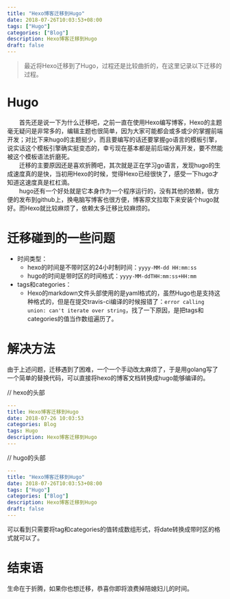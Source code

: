 ```yaml
---
title: "Hexo博客迁移到Hugo"
date: 2018-07-26T10:03:53+08:00
tags: ["Hugo"]
categories: ["Blog"]
description: Hexo博客迁移到Hugo
draft: false
---
```

> 最近将Hexo迁移到了Hugo，过程还是比较曲折的，在这里记录以下迁移的过程。

# Hugo

　　首先还是说一下为什么迁移吧，之前一直在使用Hexo编写博客，Hexo的主题毫无疑问是非常多的，编辑主题也很简单，因为大家可能都会或多或少的掌握前端开发；对比下来hugo的主题挺少，而且要编写的话还要掌握go语言的模板引擎，说实话这个模板引擎确实挺变态的，幸亏现在基本都是前后端分离开发，要不然能被这个模板语法折磨死。  
　　迁移的主要原因还是喜欢折腾吧，其次就是正在学习go语言，发现hugo的生成速度真的是快，当初用Hexo的时候，觉得Hexo已经很快了，感受一下hugo才知道这速度真是杠杠滴。  
　　hugo还有一个好处就是它本身作为一个程序运行的，没有其他的依赖，很方便的发布到github上，换电脑写博客也很方便，博客原文拉取下来安装个hugo就好。而Hexo就比较麻烦了，依赖太多迁移比较麻烦的。

# 迁移碰到的一些问题
- 时间类型：
    - hexo的时间是不带时区的24小时制时间：`yyyy-MM-dd HH:mm:ss`  
    - hugo的时间是带时区的时间格式：`yyyy-MM-ddTHH:mm:ss+HH:mm`  
- tags和categories：
    - Hexo的markdown文件头部使用的是yaml格式的，虽然Hugo也是支持这种格式的，但是在提交travis-ci编译的时候报错了：`error calling union: can't iterate over string`，找了一下原因，是把tags和categories的值当作数组遍历了。

# 解决方法
由于上述问题，迁移遇到了困难，一个一个手动改太麻烦了，于是用golang写了一个简单的替换代码，可以直接将hexo的博客文档转换成hugo能够编译的。

// hexo的头部

```yaml
---
title: Hexo博客迁移到Hugo
date: 2018-07-26 10:03:53
categories: Blog
tags: Hugo
description: Hexo博客迁移到Hugo
---
```

// hugo的头部
```yaml
---
title: "Hexo博客迁移到Hugo"
date: 2018-07-26T10:03:53+08:00
tags: ["Hugo"]
categories: ["Blog"]
description: Hexo博客迁移到Hugo
draft: false
---
```

可以看到只需要将tag和categories的值转成数组形式，将date转换成带时区的格式就可以了。

# 结束语
生命在于折腾，如果你也想迁移，恭喜你即将浪费掉陪媳妇儿的时间。